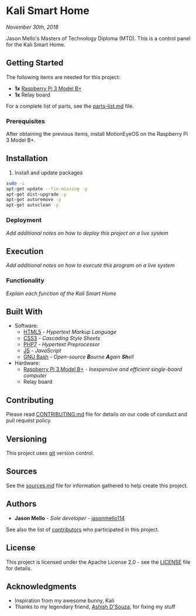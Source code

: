 # Kali Smart Home
*November 30th, 2018*

Jason Mello's Masters of Technology Diploma (MTD). This is a control panel for the Kali Smart Home.

## Getting Started
The following items are needed for this project:
* **1x** [Raspberry Pi 3 Model B+](https://www.raspberrypi.org/products/raspberry-pi-3-model-b-plus/)
* **1x** Relay board

For a complete list of parts, see the [parts-list.md](/docs/parts-list.md) file.

### Prerequisites
After obtaining the previous items, install MotionEyeOS on the Raspberry Pi 3 Model B+.

## Installation
1. Install and update packages
```bash
sudo -i
apt-get update --fix-missing -y
apt-get dist-upgrade -y
apt-get autoremove -y
apt-get autoclean -y
```

### Deployment
*Add additional notes on how to deploy this project on a live system*

## Execution
*Add additional notes on how to execute this program on a live system*

### Functionality
*Explain each function of the Kali Smart Home*

## Built With
* Software:
	* [HTML5](https://www.w3schools.com/html/) - *Hypertext Markup Language*
	* [CSS3](https://www.w3schools.com/css/) - *Cascading Style Sheets*
	* [PHP7](https://secure.php.net/) - *Hypertext Preprocessor*
	* [JS](https://www.javascript.com/) - *JavaScript*
	* [GNU Bash](https://www.gnu.org/software/bash/) - *Open-source **B**ourne **A**gain **Sh**ell*
* Hardware:
	* [Raspberry Pi 3 Model B+](https://www.raspberrypi.org/) - *Inexpensive and efficient single-board computer*
	* Relay board

## Contributing
Please read [CONTRIBUTING.md](/docs/CONTRIBUTING.md) file for details on our code of conduct and pull request policy.

## Versioning
This project uses [git](https://git-scm.com/) version control.

## Sources
See the [sources.md](/docs/sources.md) file for information gathered to help create this project.

## Authors
* **Jason Mello** - *Sole developer* - [jasonmello114](https://github.com/jasonmello114/)

See also the list of [contributors](CONTRIBUTORS.md) who participated in this project.

## License
This project is licensed under the Apache License 2.0 - see the [LICENSE](LICENSE) file for details.

## Acknowledgments
* Inspiration from my awesome bunny, Kali
* Thanks to my legendary friend, [Ashish D'Souza](https://github.com/computer-geek64/), for fixing my stuff

